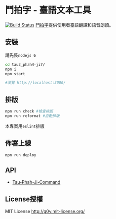 # 鬥拍字 - 臺語文本工具
[![Build Status](https://app.travis-ci.com/i3thuan5/TauPhahJi-BangTsam.svg?token=waFyTE3XbanfxopdQkua&branch=main)](https://app.travis-ci.com/i3thuan5/TauPhahJi-BangTsam)
[鬥拍字](https://suisiann.ithuan.tw)提供使用者臺語翻譯和語音朗讀。


## 安裝
請先裝`nodejs 6`
```bash
cd tau3_phah4-ji7/
npm i
npm start 

#瀏覽 http://localhost:3000/
```

## 排版
```bash
npm run check #檢查排版
npm run reformat #自動排版
```
本專案用`eslint`排版

## 佈署上線
`npm run deploy`


## API
* [Tau-Phah-Ji-Command](https://github.com/i3thuan5/TauPhahJi-Command)


## License授權
MIT License <http://g0v.mit-license.org/>
